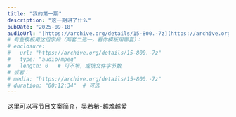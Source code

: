 ```yaml
---
title: "我的第一期"
description: "这一期讲了什么"
pubDate: "2025-09-18"
audioUrl: "[https://archive.org/details/15-800.-7z](https://archive.org/details/15-800.-7z/%E5%90%B4%E8%8B%A5%E5%B8%8C-%E8%B6%8A%E9%9A%BE%E8%B6%8A%E7%88%B1.mp3)"
# 有些模板用这组字段（两套二选一，看你模板用哪套）：
# enclosure:
#   url: "https://archive.org/details/15-800.-7z"
#   type: "audio/mpeg"
#   length: 0   # 可不填，或填文件字节数
# 或者：
# media: "https://archive.org/details/15-800.-7z"
# duration: "00:12:34"  # 可选
---
```


这里可以写节目文案简介，吴若希-越难越爱
